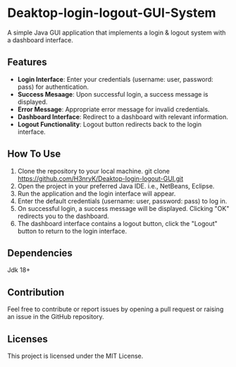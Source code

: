 # Deaktop-login-logout-GUI-System

A simple Java GUI application that implements a login & logout system with a dashboard interface.

## Features

- **Login Interface**: Enter your credentials (username: user, password: pass) for authentication.
- **Success Mesaage**: Upon successful login, a success message is displayed.
- **Error Message**: Appropriate error message for invalid credentials.
- **Dashboard Interface**: Redirect to a dashboard with relevant information.
- **Logout Functionality**: Logout button redirects back to the login interface.

## How To Use

1. Clone the repository to your local machine.
   git clone https://github.com/H3nryK/Deaktop-login-logout-GUI.git
2. Open the project in your preferred Java IDE. i.e., NetBeans, Eclipse.
3. Run the application and the login interface will appear.
4. Enter the default credentials (username: user, password: pass) to log in.
5. On successful login, a success message will be displayed. Clicking "OK" redirects you to the dashboard.
6. The dashboard interface contains a logout button, click the "Logout" button to return to the login interface.

## Dependencies

Jdk 18+

## Contribution

Feel free to contribute or report issues by opening a pull request or raising an issue in the GitHub repository.

## Licenses

This project is licensed under the MIT License.
